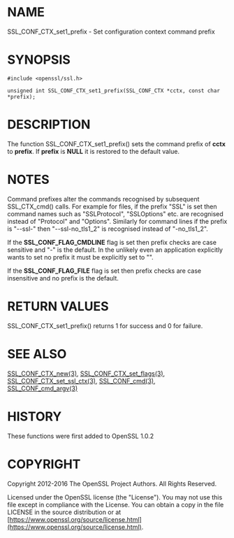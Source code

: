 # NAME

SSL\_CONF\_CTX\_set1\_prefix - Set configuration context command prefix

# SYNOPSIS

    #include <openssl/ssl.h>

    unsigned int SSL_CONF_CTX_set1_prefix(SSL_CONF_CTX *cctx, const char *prefix);

# DESCRIPTION

The function SSL\_CONF\_CTX\_set1\_prefix() sets the command prefix of **cctx**
to **prefix**. If **prefix** is **NULL** it is restored to the default value.

# NOTES

Command prefixes alter the commands recognised by subsequent SSL\_CTX\_cmd()
calls. For example for files, if the prefix "SSL" is set then command names
such as "SSLProtocol", "SSLOptions" etc. are recognised instead of "Protocol"
and "Options". Similarly for command lines if the prefix is "--ssl-" then
"--ssl-no\_tls1\_2" is recognised instead of "-no\_tls1\_2".

If the **SSL\_CONF\_FLAG\_CMDLINE** flag is set then prefix checks are case
sensitive and "-" is the default. In the unlikely even an application
explicitly wants to set no prefix it must be explicitly set to "".

If the **SSL\_CONF\_FLAG\_FILE** flag is set then prefix checks are case
insensitive and no prefix is the default.

# RETURN VALUES

SSL\_CONF\_CTX\_set1\_prefix() returns 1 for success and 0 for failure.

# SEE ALSO

[SSL\_CONF\_CTX\_new(3)](http://man.he.net/man3/SSL_CONF_CTX_new),
[SSL\_CONF\_CTX\_set\_flags(3)](http://man.he.net/man3/SSL_CONF_CTX_set_flags),
[SSL\_CONF\_CTX\_set\_ssl\_ctx(3)](http://man.he.net/man3/SSL_CONF_CTX_set_ssl_ctx),
[SSL\_CONF\_cmd(3)](http://man.he.net/man3/SSL_CONF_cmd),
[SSL\_CONF\_cmd\_argv(3)](http://man.he.net/man3/SSL_CONF_cmd_argv)

# HISTORY

These functions were first added to OpenSSL 1.0.2

# COPYRIGHT

Copyright 2012-2016 The OpenSSL Project Authors. All Rights Reserved.

Licensed under the OpenSSL license (the "License").  You may not use
this file except in compliance with the License.  You can obtain a copy
in the file LICENSE in the source distribution or at
[https://www.openssl.org/source/license.html](https://www.openssl.org/source/license.html).

